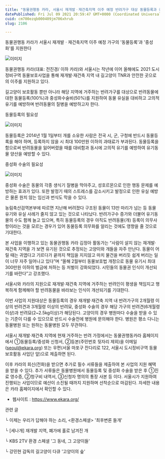 ```yaml
---
title: "동물권행동 카라, 서울시 재개발ㆍ재건축지역 이주 예정 반려가구 대상 동물등록과 중성화 지원"
datePublished: Fri Jul 09 2021 20:59:47 GMT+0000 (Coordinated Universal Time)
cuid: cm700ezqb000409jm706xhrub
slug: 2106

---
```



동물권행동 카라가 서울시 재개발ㆍ재건축지역 이주 예정 가구의 '동물등록'과 '중성화'를 지원한다

![이미지](https://cdn.hashnode.com/res/hashnode/image/upload/v1739249778206/518ef0a4-c46b-4371-a7ed-1ae7a137b791.jpeg)

동물권행동 카라(대표: 전진경/ 이하 카라)와 서울시는 작년에 이어 올해에도 2021 도시정비구역 동물보호사업을 통해 재개발·재건축 지역 내 길고양이 TNR과 안전한 곳으로의 이주를 지원하고 있다.

길고양이 보호활동 뿐만 아니라 해당 지역에 거주하는 반려가구를 대상으로 반려동물에 대한 동물등록(100%)과 중성화수술비(50%)를 지원하여 동물 유실을 대비하고 고의적 유기를 예방하며 반려동물의 질병을 예방하고자 한다.

동물등록의 필요성

![이미지](https://cdn.hashnode.com/res/hashnode/image/upload/v1739249782035/fb53cd84-85d3-49d9-8d1a-bfc526e5d490.png)

동물등록은 2014년 1월 1일부터 개를 소유한 사람은 전국 시, 군, 구청에 반드시 동물등록을 해야 하며, 등록하지 않을 시 최대 100만원 이하의 과태료가 부과된다. 동물등록을 함으로써 반려동물을 잃어버렸을 때를 대비함과 동시에 고의적 유기를 예방하여 유기동물 양산을 예방할 수 있다.

중성화 수술의 필요성

![이미지](https://cdn.hashnode.com/res/hashnode/image/upload/v1739249784297/b873a22a-db0e-4b46-bea1-629c88a9bb67.png)

중성화 수술은 동물의 각종 생식기 질병을 막아주고, 성호르몬으로 인한 행동 문제를 예방하는 효과가 있다. 또한 발정기 때의 스트레스를 감소시키고 발정으로 인한 유실 예방은 물론 원치 않는 임신과 번식도 막을 수 있다.

농림축산검역본부에 따르면 지난해 버려졌다 구조된 동물이 13만 마리가 넘는 등 동물 유기와 유실 사례가 줄지 않고 있는 것으로 나타났다. 반려가구수 증가와 더불어 유기동물의 수도 함께 늘고 있으며, 특히 동물등록의 경우 아직도 반려동물(개) 등록이 의무사항이라는 것을 모르는 경우가 있어 동물등록 의무화를 알리는 것에도 영향을 줄 것으로 기대한다.

본 사업을 이행하고 있는 동물권행동 카라 김정아 활동가는 “사람이 살지 않는 재개발·재건축 지역을 가 보면 유기된 것으로 추정되는 고양이와 개들을 자주 만난다. 동물이 어릴 때는 귀엽다고 기르다가 끝까지 책임을 지지않고 마치 물건을 버리듯 쉽게 버리는 일이 너무 자주 일어나고 있다”며 “올해 2월부터 동물보호법 개정으로 동물 유기시 최대 300만원 이하의 벌금에 처하는 등 처벌이 강화되었다. 시민들의 동물권 인식이 개선되기를 바란다”고 강조했다.

서울시와 카라의 지원으로 재개발·재건축 지역에 거주하는 반려인이 평생을 책임지고 행복하게 함께해야 할 반려동물을 바라보는 인식이 개선되기를 기대한다.

이번 사업의 지원대상은 동물등록의 경우 재개발·재건축 지역 내 반려가구의 2개월령 이상의 반려견과 3개월령 이상의 반려묘, 중성화 수술의 경우 해당 가구의 반려견(6개월령 이상)과 반려묘(2~2.5kg이상)가 해당된다. 고양이의 경우 병원마다 수술을 받을 수 있는 기준이 다를 수 있으므로 반드시 수술전에 병원에 문의해야 한다. 병원은 평소 다니는 동물병원 또는 원하는 동물병원 모두 무관하다.

서울시 재개발·재건축 지역에 현재 거주하는 반려 가정에서는 동물권행동카라 홈페이지에서 ①동물등록/중성화 신청서, ②등본(주민번호 뒷자리 제외)을 이메일(seoul@ekara.org) 또는 우편(서울 마포구 잔다리로 122, 서울시 도시정비구역 동물보호활동 사업단 앞)으로 제출하면 된다.

이후 카라의 회신(전화)을 받으면 추가로 필수 서류들을 제출하여 본 사업의 지원 혜택을 받을 수 있다. 추가 서류들은 동물병원에서 동물등록 및 중성화 수술을 받은 후 ①진료 영수증, ②청구비 내역서, ③신청자 명의의 통장 사본 등 이다. 서울시가 지원하여 진행되는 사업이므로 예산이 소진될 때까지 지원하며 선착순으로 마감된다. 자세한 내용은 카라 홈페이지에서 확인할 수 있다.

- 웹사이트 : https://www.ekara.org/

관련 글

└ 이제는 우리가 답해야 하는 소리, <환경스페셜> '최후변론 들개'

└ [세나개] 재개발 지역, 폐가에 홀로 남겨진 개

└ KBS 2TV 환경 스페셜 '그 동네, 그 고양이들'

└ 강민현 감독의 길고양이 다큐 '고양이의 숲'